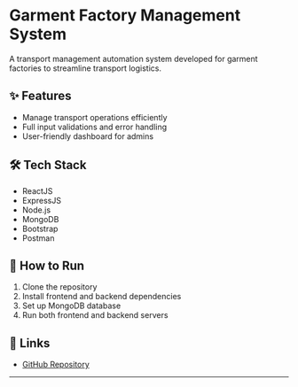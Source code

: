 # Garment Factory Management System

A transport management automation system developed for garment factories to streamline transport logistics.

## ✨ Features
- Manage transport operations efficiently
- Full input validations and error handling
- User-friendly dashboard for admins

## 🛠 Tech Stack
- ReactJS
- ExpressJS
- Node.js
- MongoDB
- Bootstrap
- Postman

## 🚀 How to Run
1. Clone the repository
2. Install frontend and backend dependencies
3. Set up MongoDB database
4. Run both frontend and backend servers

## 📎 Links
- [GitHub Repository](https://github.com/IT21051470/tranport-management)

---
